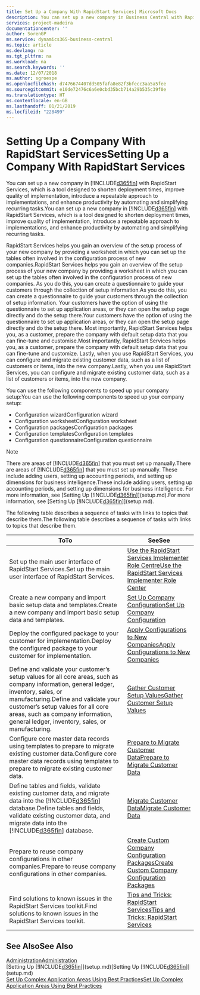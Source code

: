 ```yaml
---
title: Set Up a Company With RapidStart Services| Microsoft Docs
description: You can set up a new company in Business Central with RapidStart services, which is a tool designed to shorten deployment times, improve quality of implementation, introduce a repeatable approach to implementations, and enhance productivity by automating and simplifying recurring tasks.
services: project-madeira
documentationcenter: ''
author: SorenGP
ms.service: dynamics365-business-central
ms.topic: article
ms.devlang: na
ms.tgt_pltfrm: na
ms.workload: na
ms.search.keywords: ''
ms.date: 12/07/2018
ms.author: sgroespe
ms.openlocfilehash: d7476674407dd505fafa8e82f3bfecc3aa5a5fee
ms.sourcegitcommit: e10de72476c6a6e0cbd35bcb714a29b535c39f0e
ms.translationtype: HT
ms.contentlocale: en-GB
ms.lasthandoff: 01/21/2019
ms.locfileid: "228499"
---
```

# <a name="setting-up-a-company-with-rapidstart-services"></a><span data-ttu-id="9e803-103">Setting Up a Company With RapidStart Services</span><span class="sxs-lookup"><span data-stu-id="9e803-103">Setting Up a Company With RapidStart Services</span></span>
<span data-ttu-id="9e803-104">You can set up a new company in [!INCLUDE[d365fin](includes/d365fin_md.md)] with RapidStart Services, which is a tool designed to shorten deployment times, improve quality of implementation, introduce a repeatable approach to implementations, and enhance productivity by automating and simplifying recurring tasks.</span><span class="sxs-lookup"><span data-stu-id="9e803-104">You can set up a new company in [!INCLUDE[d365fin](includes/d365fin_md.md)] with RapidStart Services, which is a tool designed to shorten deployment times, improve quality of implementation, introduce a repeatable approach to implementations, and enhance productivity by automating and simplifying recurring tasks.</span></span>  

<span data-ttu-id="9e803-105">RapidStart Services helps you gain an overview of the setup process of your new company by providing a worksheet in which you can set up the tables often involved in the configuration process of new companies.</span><span class="sxs-lookup"><span data-stu-id="9e803-105">RapidStart Services helps you gain an overview of the setup process of your new company by providing a worksheet in which you can set up the tables often involved in the configuration process of new companies.</span></span> <span data-ttu-id="9e803-106">As you do this, you can create a questionnaire to guide your customers through the collection of setup information.</span><span class="sxs-lookup"><span data-stu-id="9e803-106">As you do this, you can create a questionnaire to guide your customers through the collection of setup information.</span></span> <span data-ttu-id="9e803-107">Your customers have the option of using the questionnaire to set up application areas, or they can open the setup page directly and do the setup there.</span><span class="sxs-lookup"><span data-stu-id="9e803-107">Your customers have the option of using the questionnaire to set up application areas, or they can open the setup page directly and do the setup there.</span></span> <span data-ttu-id="9e803-108">Most importantly, RapidStart Services helps you, as a customer, prepare the company with default setup data that you can fine-tune and customise.</span><span class="sxs-lookup"><span data-stu-id="9e803-108">Most importantly, RapidStart Services helps you, as a customer, prepare the company with default setup data that you can fine-tune and customize.</span></span> <span data-ttu-id="9e803-109">Lastly, when you use RapidStart Services, you can configure and migrate existing customer data, such as a list of customers or items, into the new company.</span><span class="sxs-lookup"><span data-stu-id="9e803-109">Lastly, when you use RapidStart Services, you can configure and migrate existing customer data, such as a list of customers or items, into the new company.</span></span>

<span data-ttu-id="9e803-110">You can use the following components to speed up your company setup:</span><span class="sxs-lookup"><span data-stu-id="9e803-110">You can use the following components to speed up your company setup:</span></span>  

-   <span data-ttu-id="9e803-111">Configuration wizard</span><span class="sxs-lookup"><span data-stu-id="9e803-111">Configuration wizard</span></span>  
-   <span data-ttu-id="9e803-112">Configuration worksheet</span><span class="sxs-lookup"><span data-stu-id="9e803-112">Configuration worksheet</span></span>  
-   <span data-ttu-id="9e803-113">Configuration packages</span><span class="sxs-lookup"><span data-stu-id="9e803-113">Configuration packages</span></span>  
-   <span data-ttu-id="9e803-114">Configuration templates</span><span class="sxs-lookup"><span data-stu-id="9e803-114">Configuration templates</span></span>  
-   <span data-ttu-id="9e803-115">Configuration questionnaire</span><span class="sxs-lookup"><span data-stu-id="9e803-115">Configuration questionnaire</span></span>  

> [!Note]  
>  <span data-ttu-id="9e803-116">There are areas of [!INCLUDE[d365fin](includes/d365fin_md.md)] that you must set up manually.</span><span class="sxs-lookup"><span data-stu-id="9e803-116">There are areas of [!INCLUDE[d365fin](includes/d365fin_md.md)] that you must set up manually.</span></span> <span data-ttu-id="9e803-117">These include adding users, setting up accounting periods, and setting up dimensions for business intelligence.</span><span class="sxs-lookup"><span data-stu-id="9e803-117">These include adding users, setting up accounting periods, and setting up dimensions for business intelligence.</span></span> <span data-ttu-id="9e803-118">For more information, see [Setting Up [!INCLUDE[d365fin](includes/d365fin_md.md)]](setup.md).</span><span class="sxs-lookup"><span data-stu-id="9e803-118">For more information, see [Setting Up [!INCLUDE[d365fin](includes/d365fin_md.md)]](setup.md).</span></span>

 <span data-ttu-id="9e803-119">The following table describes a sequence of tasks with links to topics that describe them.</span><span class="sxs-lookup"><span data-stu-id="9e803-119">The following table describes a sequence of tasks with links to topics that describe them.</span></span>

|<span data-ttu-id="9e803-120">**To**</span><span class="sxs-lookup"><span data-stu-id="9e803-120">**To**</span></span>|<span data-ttu-id="9e803-121">**See**</span><span class="sxs-lookup"><span data-stu-id="9e803-121">**See**</span></span>|  
|------------|-------------|  
|<span data-ttu-id="9e803-122">Set up the main user interface of RapidStart Services.</span><span class="sxs-lookup"><span data-stu-id="9e803-122">Set up the main user interface of RapidStart Services.</span></span>|[<span data-ttu-id="9e803-123">Use the RapidStart Services Implementer Role Centre</span><span class="sxs-lookup"><span data-stu-id="9e803-123">Use the RapidStart Services Implementer Role Center</span></span>](admin-how-to-use-the-rapidstart-services-role-center-to-track-progress.md)|  
|<span data-ttu-id="9e803-124">Create a new company and import basic setup data and templates.</span><span class="sxs-lookup"><span data-stu-id="9e803-124">Create a new company and import basic setup data and templates.</span></span>|[<span data-ttu-id="9e803-125">Set Up Company Configuration</span><span class="sxs-lookup"><span data-stu-id="9e803-125">Set Up Company Configuration</span></span>](admin-set-up-company-configuration.md)|  
|<span data-ttu-id="9e803-126">Deploy the configured package to your customer for implementation.</span><span class="sxs-lookup"><span data-stu-id="9e803-126">Deploy the configured package to your customer for implementation.</span></span>|[<span data-ttu-id="9e803-127">Apply Configurations to New Companies</span><span class="sxs-lookup"><span data-stu-id="9e803-127">Apply Configurations to New Companies</span></span>](admin-apply-configuration-to-new-companies.md)|
|<span data-ttu-id="9e803-128">Define and validate your customer’s setup values for all core areas, such as company information, general ledger, inventory, sales, or manufacturing.</span><span class="sxs-lookup"><span data-stu-id="9e803-128">Define and validate your customer’s setup values for all core areas, such as company information, general ledger, inventory, sales, or manufacturing.</span></span>|[<span data-ttu-id="9e803-129">Gather Customer Setup Values</span><span class="sxs-lookup"><span data-stu-id="9e803-129">Gather Customer Setup Values</span></span>](admin-gather-customer-setup-values.md)|  
|<span data-ttu-id="9e803-130">Configure core master data records using templates to prepare to migrate existing customer data.</span><span class="sxs-lookup"><span data-stu-id="9e803-130">Configure core master data records using templates to prepare to migrate existing customer data.</span></span>|[<span data-ttu-id="9e803-131">Prepare to Migrate Customer Data</span><span class="sxs-lookup"><span data-stu-id="9e803-131">Prepare to Migrate Customer Data</span></span>](admin-use-templates-to-prepare-customer-data-for-migration.md)|  
|<span data-ttu-id="9e803-132">Define tables and fields, validate existing customer data, and migrate data into the [!INCLUDE[d365fin](includes/d365fin_md.md)] database.</span><span class="sxs-lookup"><span data-stu-id="9e803-132">Define tables and fields, validate existing customer data, and migrate data into the [!INCLUDE[d365fin](includes/d365fin_md.md)] database.</span></span>|[<span data-ttu-id="9e803-133">Migrate Customer Data</span><span class="sxs-lookup"><span data-stu-id="9e803-133">Migrate Customer Data</span></span>](admin-migrate-customer-data.md)|
|<span data-ttu-id="9e803-134">Prepare to reuse company configurations in other companies.</span><span class="sxs-lookup"><span data-stu-id="9e803-134">Prepare to reuse company configurations in other companies.</span></span>|[<span data-ttu-id="9e803-135">Create Custom Company Configuration Packages</span><span class="sxs-lookup"><span data-stu-id="9e803-135">Create Custom Company Configuration Packages</span></span>](admin-how-to-create-custom-company-configuration-packages.md)|
|<span data-ttu-id="9e803-136">Find solutions to known issues in the RapidStart Services toolkit.</span><span class="sxs-lookup"><span data-stu-id="9e803-136">Find solutions to known issues in the RapidStart Services toolkit.</span></span>|[<span data-ttu-id="9e803-137">Tips and Tricks: RapidStart Services</span><span class="sxs-lookup"><span data-stu-id="9e803-137">Tips and Tricks: RapidStart Services</span></span>](admin-tips-and-tricks-rapidstart-services.md)|  

## <a name="see-also"></a><span data-ttu-id="9e803-138">See Also</span><span class="sxs-lookup"><span data-stu-id="9e803-138">See Also</span></span>  
[<span data-ttu-id="9e803-139">Administration</span><span class="sxs-lookup"><span data-stu-id="9e803-139">Administration</span></span>](admin-setup-and-administration.md)  
<span data-ttu-id="9e803-140">[Setting Up [!INCLUDE[d365fin](includes/d365fin_md.md)]](setup.md)</span><span class="sxs-lookup"><span data-stu-id="9e803-140">[Setting Up [!INCLUDE[d365fin](includes/d365fin_md.md)]](setup.md)</span></span>  
[<span data-ttu-id="9e803-141">Set Up Complex Application Areas Using Best Practices</span><span class="sxs-lookup"><span data-stu-id="9e803-141">Set Up Complex Application Areas Using Best Practices</span></span>](set-up-complex-application-areas-using-best-practices.md)   
